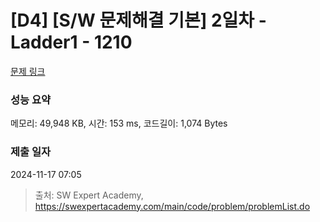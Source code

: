 # [D4] [S/W 문제해결 기본] 2일차 - Ladder1 - 1210 

[문제 링크](https://swexpertacademy.com/main/code/problem/problemDetail.do?contestProbId=AV14ABYKADACFAYh) 

### 성능 요약

메모리: 49,948 KB, 시간: 153 ms, 코드길이: 1,074 Bytes

### 제출 일자

2024-11-17 07:05



> 출처: SW Expert Academy, https://swexpertacademy.com/main/code/problem/problemList.do